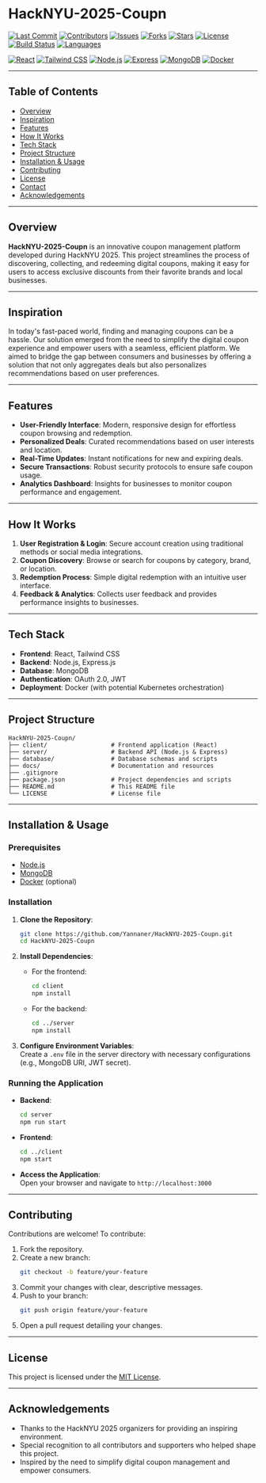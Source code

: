 
# HackNYU-2025-Coupn

[![Last Commit](https://img.shields.io/github/last-commit/Yannaner/HackNYU-2025-Coupn?label=Last%20Commit)](https://github.com/Yannaner/HackNYU-2025-Coupn/commits) [![Contributors](https://img.shields.io/github/contributors/Yannaner/HackNYU-2025-Coupn?label=Contributors)](https://github.com/Yannaner/HackNYU-2025-Coupn/graphs/contributors) [![Issues](https://img.shields.io/github/issues/Yannaner/HackNYU-2025-Coupn?label=Issues)](https://github.com/Yannaner/HackNYU-2025-Coupn/issues) [![Forks](https://img.shields.io/github/forks/Yannaner/HackNYU-2025-Coupn?label=Forks)](https://github.com/Yannaner/HackNYU-2025-Coupn/network) [![Stars](https://img.shields.io/github/stars/Yannaner/HackNYU-2025-Coupn?label=Stars)](https://github.com/Yannaner/HackNYU-2025-Coupn/stargazers) [![License](https://img.shields.io/github/license/Yannaner/HackNYU-2025-Coupn?label=License)](https://github.com/Yannaner/HackNYU-2025-Coupn/blob/main/LICENSE) [![Build Status](https://img.shields.io/badge/build-passing-brightgreen)](https://github.com/Yannaner/HackNYU-2025-Coupn/actions) [![Languages](https://img.shields.io/github/languages/count/Yannaner/HackNYU-2025-Coupn?label=Languages)](https://github.com/Yannaner/HackNYU-2025-Coupn)

[![React](https://img.shields.io/badge/React-20232A?logo=react&logoColor=61DAFB)](https://reactjs.org) [![Tailwind CSS](https://img.shields.io/badge/Tailwind_CSS-06B6D4?logo=tailwindcss&logoColor=white)](https://tailwindcss.com) [![Node.js](https://img.shields.io/badge/Node.js-339933?logo=node.js&logoColor=white)](https://nodejs.org) [![Express](https://img.shields.io/badge/Express-000000?logo=express&logoColor=white)](https://expressjs.com) [![MongoDB](https://img.shields.io/badge/MongoDB-4EA94B?logo=mongodb&logoColor=white)](https://www.mongodb.com) [![Docker](https://img.shields.io/badge/Docker-2496ED?logo=docker&logoColor=white)](https://www.docker.com)

---

## Table of Contents

- [Overview](#overview)
- [Inspiration](#inspiration)
- [Features](#features)
- [How It Works](#how-it-works)
- [Tech Stack](#tech-stack)
- [Project Structure](#project-structure)
- [Installation & Usage](#installation--usage)
- [Contributing](#contributing)
- [License](#license)
- [Contact](#contact)
- [Acknowledgements](#acknowledgements)

---

## Overview

**HackNYU-2025-Coupn** is an innovative coupon management platform developed during HackNYU 2025. This project streamlines the process of discovering, collecting, and redeeming digital coupons, making it easy for users to access exclusive discounts from their favorite brands and local businesses.

---

## Inspiration

In today's fast-paced world, finding and managing coupons can be a hassle. Our solution emerged from the need to simplify the digital coupon experience and empower users with a seamless, efficient platform. We aimed to bridge the gap between consumers and businesses by offering a solution that not only aggregates deals but also personalizes recommendations based on user preferences.

---

## Features

- **User-Friendly Interface**: Modern, responsive design for effortless coupon browsing and redemption.
- **Personalized Deals**: Curated recommendations based on user interests and location.
- **Real-Time Updates**: Instant notifications for new and expiring deals.
- **Secure Transactions**: Robust security protocols to ensure safe coupon usage.
- **Analytics Dashboard**: Insights for businesses to monitor coupon performance and engagement.

---

## How It Works

1. **User Registration & Login**: Secure account creation using traditional methods or social media integrations.
2. **Coupon Discovery**: Browse or search for coupons by category, brand, or location.
3. **Redemption Process**: Simple digital redemption with an intuitive user interface.
4. **Feedback & Analytics**: Collects user feedback and provides performance insights to businesses.

---

## Tech Stack

- **Frontend**: React, Tailwind CSS  
- **Backend**: Node.js, Express.js  
- **Database**: MongoDB  
- **Authentication**: OAuth 2.0, JWT  
- **Deployment**: Docker (with potential Kubernetes orchestration)

---

## Project Structure

```
HackNYU-2025-Coupn/
├── client/                  # Frontend application (React)
├── server/                  # Backend API (Node.js & Express)
├── database/                # Database schemas and scripts
├── docs/                    # Documentation and resources
├── .gitignore
├── package.json             # Project dependencies and scripts
├── README.md                # This README file
└── LICENSE                  # License file
```

---

## Installation & Usage

### Prerequisites

- [Node.js](https://nodejs.org/)
- [MongoDB](https://www.mongodb.com)
- [Docker](https://www.docker.com/) (optional)

### Installation

1. **Clone the Repository**:
   ```bash
   git clone https://github.com/Yannaner/HackNYU-2025-Coupn.git
   cd HackNYU-2025-Coupn
   ```

2. **Install Dependencies**:
   - For the frontend:
     ```bash
     cd client
     npm install
     ```
   - For the backend:
     ```bash
     cd ../server
     npm install
     ```

3. **Configure Environment Variables**:  
   Create a `.env` file in the server directory with necessary configurations (e.g., MongoDB URI, JWT secret).

### Running the Application

- **Backend**:  
  ```bash
  cd server
  npm run start
  ```
- **Frontend**:  
  ```bash
  cd ../client
  npm start
  ```
- **Access the Application**:  
  Open your browser and navigate to `http://localhost:3000`

---

## Contributing

Contributions are welcome! To contribute:

1. Fork the repository.
2. Create a new branch:
   ```bash
   git checkout -b feature/your-feature
   ```
3. Commit your changes with clear, descriptive messages.
4. Push to your branch:
   ```bash
   git push origin feature/your-feature
   ```
5. Open a pull request detailing your changes.

---

## License

This project is licensed under the [MIT License](LICENSE).

---


## Acknowledgements

- Thanks to the HackNYU 2025 organizers for providing an inspiring environment.
- Special recognition to all contributors and supporters who helped shape this project.
- Inspired by the need to simplify digital coupon management and empower consumers.
```


